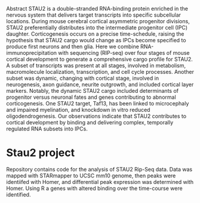 Abstract
STAU2 is a double-stranded RNA-binding protein enriched in the nervous system that delivers target transcripts into specific subcellular locations. During mouse cerebral cortical asymmetric progenitor divisions, STAU2 preferentially distributes into the intermediate progenitor cell (IPC) daughter. Corticogenesis occurs on a precise time-schedule, raising the hypothesis that STAU2 cargo would change as IPCs become specified to produce first neurons and then glia. Here we combine RNA-immunoprecipitation with sequencing (RIP-seq) over four stages of mouse cortical development to generate a comprehensive cargo profile for STAU2. A subset of transcripts was present at all stages, involved in metabolism, macromolecule localization, transcription, and cell cycle processes. Another subset was dynamic, changing with cortical stage, involved in neurogenesis, axon guidance, neurite outgrowth, and included cortical layer markers. Notably, the dynamic STAU2 cargo included determinants of progenitor versus neuronal fates and genes contributing to abnormal corticogenesis. One STAU2 target, Taf13, has been linked to microcephaly and impaired myelination, and knockdown in vitro reduced oligodendrogenesis. Our observations indicate that STAU2 contributes to cortical development by binding and delivering complex, temporally regulated RNA subsets into IPCs.
# Stau2 project
Repository contains code for the analysis of STAU2 Rip-Seq data. Data was mapped with STARmapper to UCSC mm10 genome, 
then peaks were identiifed with Homer, and differential peak expression was determined with Homer. Using R a genes with altered binding over the time-course were identified.
